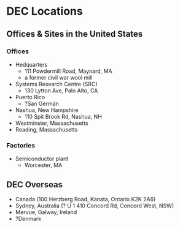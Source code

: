 DEC Locations
=============

## Offices & Sites in the United States
### Offices
- Hedquarters
    - 111 Powdermill Road, Maynard, MA
    - a former civil war wool mill
- Systems Research Centre (SRC)
    - 130 Lytton Ave, Palo Alto, CA
- Puerto Rico 
    - ?San Germán
- Nashua, New Hampshire
    - 110 Spit Brook Rd, Nashua, NH
- Westminster, Massachusetts 
- Reading, Massachusetts

### Factories
- Semiconductor plant
    - Worcester, MA

## DEC Overseas
- Canada (100 Herzberg Road, Kanata, Ontario K2K 2A6)
- Sydney, Australia (? U 1 410 Concord Rd, Concord West, NSW)
- Mervue, Galway, Ireland
- ?Denmark
